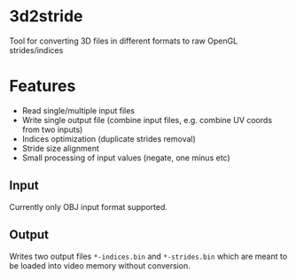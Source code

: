 # 3d2stride
Tool for converting 3D files in different formats to raw OpenGL strides/indices

# Features
- Read single/multiple input files
- Write single output file (combine input files, e.g. combine UV coords from two inputs)
- Indices optimization (duplicate strides removal)
- Stride size alignment
- Small processing of input values (negate, one minus etc)

## Input
Currently only OBJ input format supported.

## Output
Writes two output files `*-indices.bin` and `*-strides.bin` which are meant to be loaded into video memory without conversion.